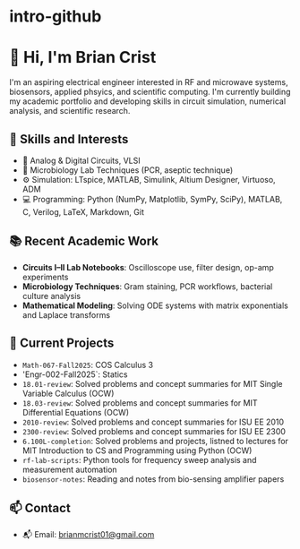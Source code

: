 # intro-github
# 👋 Hi, I'm Brian Crist

I'm an aspiring electrical engineer interested in RF and microwave systems, biosensors, applied phsyics, and scientific computing. I'm currently building my academic portfolio and developing skills in circuit simulation, numerical analysis, and scientific research.

## 🧰 Skills and Interests

- 🧠 Analog & Digital Circuits, VLSI
- 🔬 Microbiology Lab Techniques (PCR, aseptic technique)
- ⚙️ Simulation: LTspice, MATLAB, Simulink, Altium Designer, Virtuoso, ADM
- 💻 Programming: Python (NumPy, Matplotlib, SymPy, SciPy), MATLAB, C, Verilog, LaTeX, Markdown, Git

## 📚 Recent Academic Work

- **Circuits I–II Lab Notebooks**: Oscilloscope use, filter design, op-amp experiments
- **Microbiology Techniques**: Gram staining, PCR workflows, bacterial culture analysis
- **Mathematical Modeling**: Solving ODE systems with matrix exponentials and Laplace transforms

## 🔧 Current Projects

- `Math-067-Fall2025`: COS Calculus 3
- 'Engr-002-Fall2025`: Statics
- `18.01-review`: Solved problems and concept summaries for MIT Single Variable Calculus (OCW)
- `18.03-review`: Solved problems and concept summaries for MIT Differential Equations (OCW)
- `2010-review`: Solved problems and concept summaries for ISU EE 2010
- `2300-review`: Solved problems and concept summaries for ISU EE 2300
- `6.100L-completion`: Solved problems and projects, listned to lectures for MIT Introduction to CS and Programming using Python (OCW)
- `rf-lab-scripts`: Python tools for frequency sweep analysis and measurement automation
- `biosensor-notes`: Reading and notes from bio-sensing amplifier papers

## 📫 Contact

- 📬 Email: brianmcrist01@gmail.com
